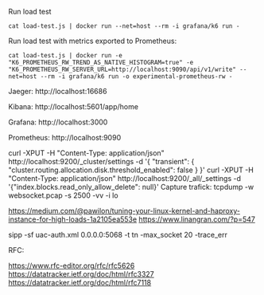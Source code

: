 
Run load test
```shell
cat load-test.js | docker run --net=host --rm -i grafana/k6 run -
```

Run load test with metrics exported to Prometheus:
```shell
cat load-test.js | docker run -e "K6_PROMETHEUS_RW_TREND_AS_NATIVE_HISTOGRAM=true" -e "K6_PROMETHEUS_RW_SERVER_URL=http://localhost:9090/api/v1/write" --net=host --rm -i grafana/k6 run -o experimental-prometheus-rw -
```

Jaeger: http://localhost:16686

Kibana: http://localhost:5601/app/home

Grafana: http://localhost:3000

Prometheus: http://localhost:9090


curl -XPUT -H "Content-Type: application/json" http://localhost:9200/_cluster/settings -d '{ "transient": { "cluster.routing.allocation.disk.threshold_enabled": false } }'
curl -XPUT -H "Content-Type: application/json" http://localhost:9200/_all/_settings -d '{"index.blocks.read_only_allow_delete": null}' 
Capture trafick: tcpdump -w websocket.pcap -s 2500 -vv -i lo


https://medium.com/@pawilon/tuning-your-linux-kernel-and-haproxy-instance-for-high-loads-1a2105ea553e
https://www.linangran.com/?p=547

sipp -sf uac-auth.xml  0.0.0.0:5068 -t tn -max_socket 20 -trace_err

RFC:

https://www.rfc-editor.org/rfc/rfc5626
https://datatracker.ietf.org/doc/html/rfc3327
https://datatracker.ietf.org/doc/html/rfc7118